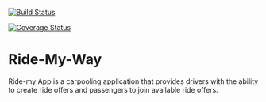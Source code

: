 [![Build Status](https://travis-ci.org/Darius-Ndubi/Ride-My-Way.svg?branch=ch-code-to-pep-158578132)](https://travis-ci.org/Darius-Ndubi/Ride-My-Way)

[![Coverage Status](https://coveralls.io/repos/github/Darius-Ndubi/Ride-My-Way/badge.svg?branch=ft-unknown-user-reject-158595336)](https://coveralls.io/github/Darius-Ndubi/Ride-My-Way?branch=ft-unknown-user-reject-158595336)



# Ride-My-Way

Ride-my App is a carpooling application that provides drivers with the ability to create ride offers
and passengers to join available ride offers.
